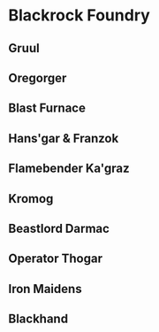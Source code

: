# Blackrock Foundry

## Gruul
## Oregorger
## Blast Furnace

## Hans'gar & Franzok
## Flamebender Ka'graz
## Kromog

## Beastlord Darmac
## Operator Thogar
## Iron Maidens

## Blackhand
